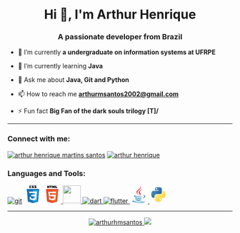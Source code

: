 <h1 align="center">Hi 👋, I'm Arthur Henrique</h1>
<h3 align="center">A passionate developer from Brazil</h3>

- 🔭 I’m currently **a undergraduate on information systems at UFRPE**

- 🌱 I’m currently learning **Java**

- 💬 Ask me about **Java, Git and Python**

- 📫 How to reach me **arthurmsantos2002@gmail.com**

- ⚡ Fun fact **Big Fan of the dark souls trilogy \[T]/**

-------

<h3 align="left">Connect with me:</h3>
<p align="left">
<a href="https://linkedin.com/in/arthur henrique martins santos" target="blank"><img align="center" src="https://raw.githubusercontent.com/rahuldkjain/github-profile-readme-generator/master/src/images/icons/Social/linked-in-alt.svg" alt="arthur henrique martins santos" height="30" width="40" /></a>
<a href="https://instagram.com/arthur henrique" target="blank"><img align="center" src="https://raw.githubusercontent.com/rahuldkjain/github-profile-readme-generator/master/src/images/icons/Social/instagram.svg" alt="arthur henrique" height="30" width="40" /></a>
</p>

<h3 align="left">Languages and Tools:</h3>
<p align="left"> 
<a href="https://git-scm.com/" target="_blank" rel="noreferrer"> <img src="https://www.vectorlogo.zone/logos/git-scm/git-scm-icon.svg" alt="git" width="40" height="40"/></a>
<a href="https://www.w3schools.com/css/" target="_blank" rel="noreferrer"> <img src="https://raw.githubusercontent.com/devicons/devicon/master/icons/css3/css3-original-wordmark.svg" alt="css3" width="40" height="40"/></a> 
<a href="https://www.w3.org/html/" target="_blank" rel="noreferrer"> <img src="https://raw.githubusercontent.com/devicons/devicon/master/icons/html5/html5-original-wordmark.svg" alt="html5" width="40" height="40"/> </a>
<a href="https://www.w3.org/javascript/" target="_blank" rel="noreferrer"> <img src="https://cdn.jsdelivr.net/gh/devicons/devicon/icons/javascript/javascript-original.svg" width="40" height="40" /> </a>
<a href="https://dart.dev" target="_blank" rel="noreferrer"> <img src="https://www.vectorlogo.zone/logos/dartlang/dartlang-icon.svg" alt="dart" width="40" height="40"/> </a> 
<a href="https://flutter.dev" target="_blank" rel="noreferrer"> <img src="https://www.vectorlogo.zone/logos/flutterio/flutterio-icon.svg" alt="flutter" width="40" height="40"/> </a>   
<a href="https://www.java.com" target="_blank" rel="noreferrer"> <img src="https://raw.githubusercontent.com/devicons/devicon/master/icons/java/java-original.svg" alt="java" width="40" height="40"/> </a> 
<a href="https://www.python.org" target="_blank" rel="noreferrer"> <img src="https://raw.githubusercontent.com/devicons/devicon/master/icons/python/python-original.svg" alt="python" width="40" height="40"/> </a> </p>

-------

<div align="center">
  <a href="https://github.com/ArthurHMSantos">
  <img height="180em" src="https://github-readme-stats.vercel.app/api?username=arthurhmsantos&show_icons=true&theme=tokyonight&locale=en" alt="arthurhmsantos"/>
  <img height="180em" src="https://github-readme-stats.vercel.app/api/top-langs/?username=arthurhmsantos&layout=compact&langs_count=7&theme=tokyonight"/>
</div>
